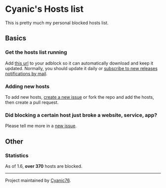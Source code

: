 # Cyanic's Hosts list

This is pretty much my personal blocked hosts list.

## Basics

### Get the hosts list running

Add [this url](https://raw.githubusercontent.com/Cyanic76/Hosts/main/cyanicHosts.txt) to your adblock so it can automatically download and keep it updated. Normally, you should update it daily or [subscribe to new releases notifications by mail](https://docs.github.com/en/github/managing-subscriptions-and-notifications-on-github/setting-up-notifications).

### Adding new hosts

To add new hosts, [create a new issue](https://github.com/Cyanic76/Hosts/issues/new) or fork the repo and add the hosts, then create a pull request.

### Did blocking a certain host just broke a website, service, app?

Please tell me more in a [new issue](https://github.com/Cyanic76/Hosts/issues/new).

## Other

### Statistics

As of 1.6, **over 370** hosts are blocked.

---
Project maintained by [Cyanic76](https://github.com/Cyanic76).

